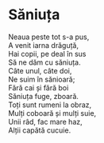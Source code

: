 # Săniuța

Neaua peste tot s-a pus,\
A venit iarna drăguță,\
Hai copii, pe deal în sus\
Să ne dăm cu săniuța.\
Câte unul, câte doi,\
Ne suim în sănioară;\
Fără cai și fără boi\
Săniuța fuge, zboară.\
Toți sunt rumeni la obraz,\
Mulți coboară și mulți suie,\
Unii râd, fac mare haz,\
Alții capătă cucuie.
